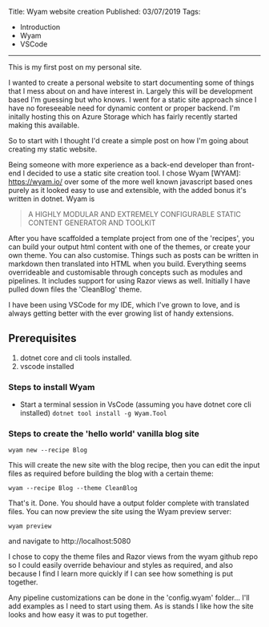 Title: Wyam website creation
Published: 03/07/2019
Tags:
- Introduction
- Wyam
- VSCode
---

This is my first post on my personal site.

I wanted to create a personal website to start documenting some of things that I mess about on and have interest in. Largely this will be development based I'm guessing but who knows. I went for a static site approach since I have no foreseeable need for dynamic content or proper backend. I'm initally hosting this on Azure Storage which has fairly recently started making this available.

So to start with I thought I'd create a simple post on how I'm going about creating my static website.

Being someone with more experience as a back-end developer than front-end I decided to use a static site creation tool. I chose Wyam [WYAM]: https://wyam.io/ over some of the more well known javascript based ones purely as it looked easy to use and extensible, with the added bonus it's written in dotnet. Wyam is 

> A HIGHLY MODULAR AND EXTREMELY CONFIGURABLE STATIC CONTENT GENERATOR AND TOOLKIT

After you have scaffolded a template project from one of the 'recipes', you can build your output html content with one of the themes, or create your own theme. You can also customise. Things such as posts can be written in markdown then translated into HTML when you build. Everything seems overrideable and customisable through concepts such as modules and pipelines. It includes support for using Razor views as well. Initially I have pulled down files the 'CleanBlog' theme.

I have been using VSCode for my IDE, which I've grown to love, and is always getting better with the ever growing list of handy extensions. 


## Prerequisites

1. dotnet core and cli tools installed.
2. vscode installed

### Steps to install Wyam

- Start a terminal session in VsCode (assuming you have dotnet core cli installed) 
  `dotnet tool install -g Wyam.Tool`

### Steps to create the 'hello world' vanilla blog site

`wyam new --recipe Blog`

This will create the new site with the blog recipe, then you can edit the input files as required before building the blog with a certain theme:

`wyam --recipe Blog --theme CleanBlog`

That's it. Done. You should have a output folder complete with translated files. You can now preview the site using the Wyam preview server:

`wyam preview`

and navigate to http://localhost:5080

I chose to copy the theme files and Razor views from the wyam github repo so I could easily override behaviour and styles as required, and also because I find I learn more quickly if I can see how something is put together.

Any pipeline customizations can be done in the 'config.wyam' folder... I'll add examples as I need to start using them. As is stands I like how the site looks and how easy it was to put together.

## 


